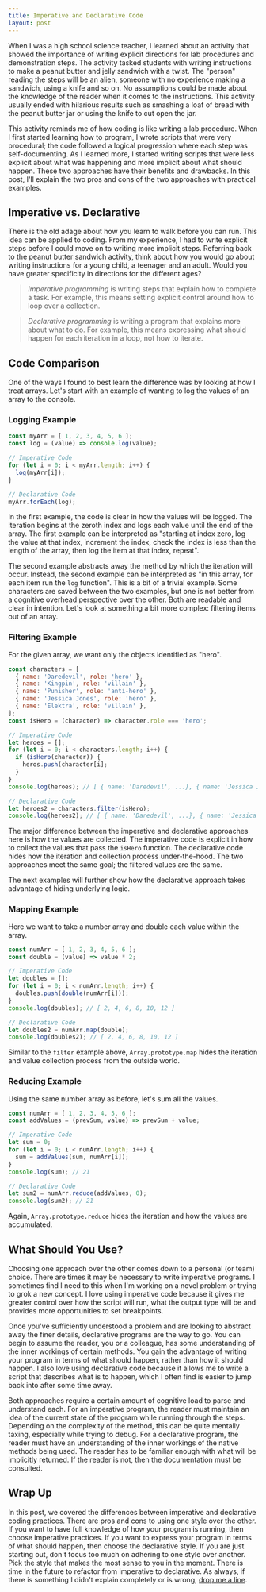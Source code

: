 ```yaml
---
title: Imperative and Declarative Code
layout: post
---
```


When I was a high school science teacher, I learned about an activity that showed the importance of writing explicit directions for lab procedures and demonstration steps. The activity tasked students with writing instructions to make a peanut butter and jelly sandwich with a twist. The "person" reading the steps will be an alien, someone with no experience making a sandwich, using a knife and so on. No assumptions could be made about the knowledge of the reader when it comes to the instructions. This activity usually ended with hilarious results such as smashing a loaf of bread with the peanut butter jar or using the knife to cut open the jar.

This activity reminds me of how coding is like writing a lab procedure. When I first started learning how to program, I wrote scripts that were very procedural; the code followed a logical progression where each step was self-documenting. As I learned more, I started writing scripts that were less explicit about what was happening and more implicit about what should happen. These two approaches have their benefits and drawbacks. In this post, I'll explain the two pros and cons of the two approaches with practical examples.

## Imperative vs. Declarative

There is the old adage about how you learn to walk before you can run. This idea can be applied to coding. From my experience, I had to write explicit steps before I could move on to writing more implicit steps. Referring back to the peanut butter sandwich activity, think about how you would go about writing instructions for a young child, a teenager and an adult. Would you have greater specificity in directions for the different ages?

> _Imperative programming_ is writing steps that explain how to complete a task. For example, this means setting explicit control around how to loop over a collection.

> _Declarative programming_ is writing a program that explains more about what to do. For example, this means expressing what should happen for each iteration in a loop, not how to iterate.

## Code Comparison

One of the ways I found to best learn the difference was by looking at how I treat arrays. Let's start with an example of wanting to log the values of an array to the console.

### Logging Example

```javascript
const myArr = [ 1, 2, 3, 4, 5, 6 ];
const log = (value) => console.log(value);

// Imperative Code
for (let i = 0; i < myArr.length; i++) {
  log(myArr[i]);
}

// Declarative Code
myArr.forEach(log);

```

In the first example, the code is clear in how the values will be logged. The iteration begins at the zeroth index and logs each value until the end of the array. The first example can be interpreted as "starting at index zero, log the value at that index, increment the index, check the index is less than the length of the array, then log the item at that index, repeat".

The second example abstracts away the method by which the iteration will occur. Instead, the second example can be interpreted as "in this array, for each item run the `log` function". This is a bit of a trivial example. Some characters are saved between the two examples, but one is not better from a cognitive overhead perspective over the other. Both are readable and clear in intention. Let's look at something a bit more complex: filtering items out of an array.

### Filtering Example

For the given array, we want only the objects identified as "hero".

```javascript
const characters = [
  { name: 'Daredevil', role: 'hero' },
  { name: 'Kingpin', role: 'villain' },
  { name: 'Punisher', role: 'anti-hero' },
  { name: 'Jessica Jones', role: 'hero' },
  { name: 'Elektra', role: 'villain' },
];
const isHero = (character) => character.role === 'hero';

// Imperative Code
let heroes = [];
for (let i = 0; i < characters.length; i++) {
  if (isHero(character)) {
    heros.push(character[i];
  }
}
console.log(heroes); // [ { name: 'Daredevil', ...}, { name: 'Jessica Jones', ... } ]

// Declarative Code
let heroes2 = characters.filter(isHero);
console.log(heroes2); // [ { name: 'Daredevil', ...}, { name: 'Jessica Jones', ... } ]
```

The major difference between the imperative and declarative approaches here is how the values are collected. The imperative code is explicit in how to collect the values that pass the `isHero` function. The declarative code hides how the iteration and collection process under-the-hood. The two approaches meet the same goal; the filtered values are the same.

The next examples will further show how the declarative approach takes advantage of hiding underlying logic.

### Mapping Example

Here we want to take a number array and double each value within the array.

```javascript
const numArr = [ 1, 2, 3, 4, 5, 6 ];
const double = (value) => value * 2;

// Imperative Code
let doubles = [];
for (let i = 0; i < numArr.length; i++) {
  doubles.push(double(numArr[i]));
}
console.log(doubles); // [ 2, 4, 6, 8, 10, 12 ]

// Declarative Code
let doubles2 = numArr.map(double);
console.log(doubles2); // [ 2, 4, 6, 8, 10, 12 ]
```

Similar to the `filter` example above, `Array.prototype.map` hides the iteration and value collection process from the outside world.

### Reducing Example

Using the same number array as before, let's sum all the values.

```javascript
const numArr = [ 1, 2, 3, 4, 5, 6 ];
const addValues = (prevSum, value) => prevSum + value;

// Imperative Code
let sum = 0;
for (let i = 0; i < numArr.length; i++) {
  sum = addValues(sum, numArr[i]);
}
console.log(sum); // 21

// Declarative Code
let sum2 = numArr.reduce(addValues, 0);
console.log(sum2); // 21
```

Again, `Array.prototype.reduce` hides the iteration and how the values are accumulated.

## What Should You Use?

Choosing one approach over the other comes down to a personal (or team) choice. There are times it may be necessary to write imperative programs. I sometimes find I need to this when I'm working on a novel problem or trying to grok a new concept. I love using imperative code because it gives me greater control over how the script will run, what the output type will be and provides more opportunities to set breakpoints.

Once you've sufficiently understood a problem and are looking to abstract away the finer details, declarative programs are the way to go. You can begin to assume the reader, you or a colleague, has some understanding of the inner workings of certain methods. You gain the advantage of writing your program in terms of what should happen, rather than how it should happen. I also love using declarative code because it allows me to write a script that describes what is to happen, which I often find is easier to jump back into after some time away.

Both approaches require a certain amount of cognitive load to parse and understand each. For an imperative program, the reader must maintain an idea of the current state of the program while running through the steps. Depending on the complexity of the method, this can be quite mentally taxing, especially while trying to debug. For a declarative program, the reader must have an understanding of the inner workings of the native methods being used. The reader has to be familiar enough with what will be implicitly returned. If the reader is not, then the documentation must be consulted.

## Wrap Up

In this post, we covered the differences between imperative and declarative coding practices. There are pros and cons to using one style over the other. If you want to have full knowledge of how your program is running, then choose imperative practices. If you want to express your program in terms of what should happen, then choose the declarative style. If you are just starting out, don't focus too much on adhering to one style over another. Pick the style that makes the most sense to you in the moment. There is time in the future to refactor from imperative to declarative. As always, if there is something I didn't explain completely or is wrong, [drop me a line](mailto:me@mikedoescoding.com).
